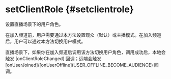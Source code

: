 # setClientRole {#setclientrole}

<p conref="../conref/conref_rtc_api.dita#apidef/setclientrole" />

设置直播场景下的用户角色。

在加入频道前，用户需要通过本方法设置观众（默认）或主播模式。在加入频道后，用户可以通过本方法切换用户模式。

直播场景下，如果你在加入频道后调用该方法切换用户角色，调用成功后，本地会触发 [onClientRoleChanged] 回调；远端会触发 [onUserJoined]/[onUserOffline]\(USER_OFFLINE_BECOME_AUDIENCE) 回调。